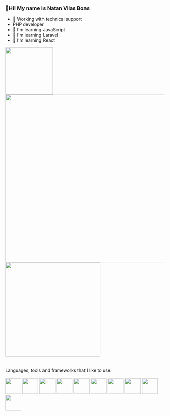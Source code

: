 ### 👋Hi! My name is Natan Vilas Boas

- 🔭 Working with technical support
- PHP developer
- 📕 I'm learning JavaScript
- 📕 I'm learning Laravel
- 📕 I'm learning React
<div>
  <a href="https://github.com/Natan200-2">
  <img height="150px"src="https://github-readme-stats.vercel.app/api?username=Natan200-2&show_icons=true&theme=codeSTACKr">
  </a>
</div>  
<div>
<img 
 width="530px" src="https://cdna.artstation.com/p/assets/images/images/060/460/880/original/pixel-jeff-chill-mario-2023-2.gif?1678633376">
  <img height="300px" src="https://github-readme-stats.vercel.app/api/top-langs/?username=Natan200-2&layout=donut-vertical&theme=codeSTACKr&width=100px">
  </div>
  <br>
  <br>
<div>
  Languages, tools and frameworks that I like to use:
</div>
  <br>
<div>
  <img height="50cm" src="https://cdn.jsdelivr.net/gh/devicons/devicon/icons/html5/html5-original.svg" />
  <img height="50cm" src="https://cdn.jsdelivr.net/gh/devicons/devicon/icons/css3/css3-original.svg" />
  <img height="50cm" src="https://cdn.jsdelivr.net/gh/devicons/devicon/icons/javascript/javascript-original.svg" />
  <img height="50cm" src="https://cdn.jsdelivr.net/gh/devicons/devicon/icons/react/react-original.svg" />
  <img height="50cm" src="https://cdn.jsdelivr.net/gh/devicons/devicon/icons/laravel/laravel-plain.svg" />
  <img height="50cm" src="https://cdn.jsdelivr.net/gh/devicons/devicon/icons/androidstudio/androidstudio-original.svg" />
  <img height="50cm" src="https://cdn.jsdelivr.net/gh/devicons/devicon/icons/mysql/mysql-original.svg" />
  <img height="50cm" src="https://cdn.jsdelivr.net/gh/devicons/devicon/icons/illustrator/illustrator-line.svg" />
  <img height="50cm" src="https://cdn.jsdelivr.net/gh/devicons/devicon/icons/photoshop/photoshop-line.svg" />
  <img height="50cm" src="https://cdn.jsdelivr.net/gh/devicons/devicon/icons/figma/figma-original.svg" />
</div>
